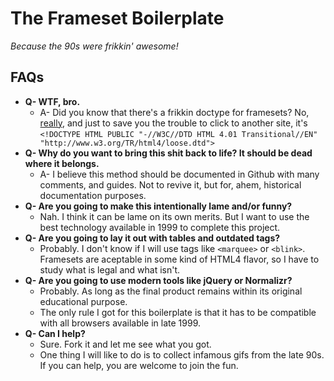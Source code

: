 The Frameset Boilerplate
========================

*Because the 90s were frikkin' awesome!*

## FAQs

- **Q- WTF, bro.**
    - A- Did you know that there's a frikkin doctype for framesets? No, [really](http://www.w3schools.com/tags/tag_doctype.asp), and just to save you the trouble to click to another site, it's `<!DOCTYPE HTML PUBLIC "-//W3C//DTD HTML 4.01 Transitional//EN" "http://www.w3.org/TR/html4/loose.dtd">`
- **Q- Why do you want to bring this shit back to life? It should be dead where it belongs.**
    - A- I believe this method should be documented in Github with many comments, and guides. Not to revive it, but for, ahem, historical documentation purposes.
- **Q- Are you going to make this intentionally lame and/or funny?**
    - Nah. I think it can be lame on its own merits. But I want to use the best technology available in 1999 to complete this project.
- **Q- Are you going to lay it out with tables and outdated tags?**
    - Probably. I don't know if I will use tags like `<marquee>` or `<blink>`. Framesets are aceptable in some kind of HTML4 flavor, so I have to study what is legal and what isn't.
- **Q- Are you going to use modern tools like jQuery or Normalizr?**
    - Probably. As long as the final product remains within its original educational purpose.
    - The only rule I got for this boilerplate is that it has to be compatible with all browsers available in late 1999.
- **Q- Can I help?**
    - Sure. Fork it and let me see what you got.
    - One thing I will like to do is to collect infamous gifs from the late 90s. If you can help, you are welcome to join the fun.

